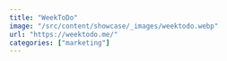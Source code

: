 ```yaml
---
title: "WeekToDo"
image: "/src/content/showcase/_images/weektodo.webp"
url: "https://weektodo.me/"
categories: ["marketing"]
---
```

